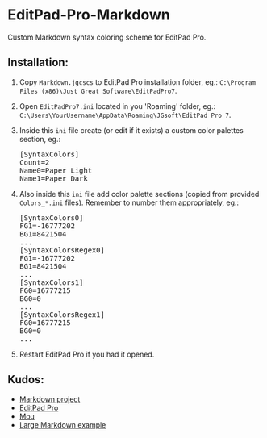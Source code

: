 EditPad-Pro-Markdown
====================

Custom Markdown syntax coloring scheme for EditPad Pro.

Installation:
-------------

  1. Copy `Markdown.jgcscs` to EditPad Pro installation folder, eg.: `C:\Program Files (x86)\Just Great Software\EditPadPro7`.
  
  2. Open `EditPadPro7.ini` located in you 'Roaming' folder, eg.: `C:\Users\YourUsername\AppData\Roaming\JGsoft\EditPad Pro 7`.
  
  3. Inside this `ini` file create (or edit if it exists) a custom color palettes section, eg.:
     <pre>
     [SyntaxColors]
     Count=2
     Name0=Paper Light
     Name1=Paper Dark
     </pre>

  4. Also inside this `ini` file add color palette sections (copied from provided `Colors_*.ini` files). Remember to number them appropriately, eg.:
     <pre>
     [SyntaxColors0]
     FG1=-16777202
     BG1=8421504
     ...
     [SyntaxColorsRegex0]
     FG1=-16777202
     BG1=8421504
     ...
     [SyntaxColors1]
     FG0=16777215
     BG0=0
     ...
     [SyntaxColorsRegex1]
     FG0=16777215
     BG0=0
     ...
     </pre>

  4. Restart EditPad Pro if you had it opened.

Kudos:
------

  - [Markdown project][md-homepage]
  - [EditPad Pro][editpad-homepage]
  - [Mou][mou-homepage]
  - [Large Markdown example][md-example]
  
  [md-homepage]: http://daringfireball.net/projects/markdown/
  [editpad-homepage]: http://www.editpadpro.com/
  [mou-homepage]: http://mouapp.com/
  [md-example]: http://www.unexpected-vortices.com/sw/gouda/quick-markdown-example.html
